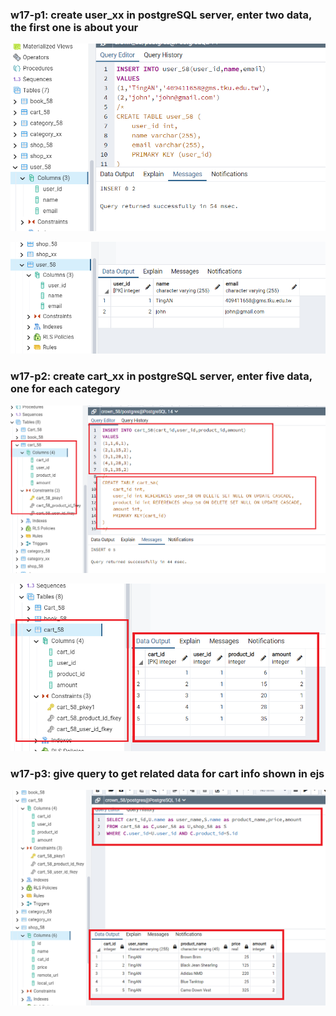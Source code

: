 ### w17-p1: create user_xx in postgreSQL server, enter two data, the first one is about your

![](w17-p1-1.png)

![](w17-p1-2.png)

### w17-p2: create cart_xx in postgreSQL server, enter five data, one for each category

![](w17-p2-1.png)

![](w17-p2-2.png)

### w17-p3: give query to get related data for cart info shown in ejs

![](w17-p3.png)
